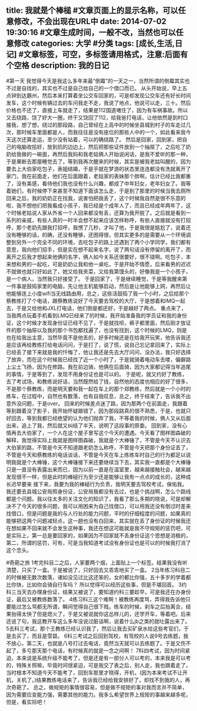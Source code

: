 title: 我就是个棒槌 #文章页面上的显示名称，可以任意修改，不会出现在URL中
date: 2014-07-02 19:30:16 #文章生成时间，一般不改，当然也可以任意修改
categories: 大学 #分类
tags: [成长,生活,日记] #文章标签，可空，多标签请用格式，注意:后面有个空格
description: 我的日记
---
#第一天
我觉得今天是我这么多年来最“倒霉”的一天之一，当然所谓的倒霉其实也不过是自找的，其实也不过是自己给自己的一个借口而已。
从头开始说，早上五点钟到达霸州，然后本来打算着坐公交车回家的，可是却发现公交车还有好长时间发车，这个时候有辆过去的车问我走不走，我说了地点，他说可以走，三十。然后价格也不还了，直接上车就走了，结果是112国道堵住了，因为有车祸事故。所以又去绕路，饶了好大一圈，终于又饶回了112，给我爸打电话，让他依然是到村口接我，想了想，绕过的那段路，自己曾经在上高中的时候坐县城到村子的车走过几次，那时候车里面都是人，而我往往是没有座位的那些人中的一个，如此看来我今天这次还算走运，至少没有站着，可以的确绕路了。
然后是回家，回到家，把自己的电脑收拾好，放到炕的边边上，然后把那些证件放到一个抽屉了，之后吃了奶奶给我做的一碗面，再然后我妈和我老姑俩人开始说闲话，是我不爱听的那一种，于是果断去那屋睡觉去了，等到我再次醒来的时候，其实是被我老姑叫醒的，因为要去上大伯家吃包子，表姐结婚，于是乎就在梦游的状态里连连都没有洗就离开了家门，我在前面走，他们在后面跟着，老姑家的表妹那个胖啊，估计已经比我都重了，没有美感，看待他们我也没有什么兴趣，都成了中年妇女，老年妇女了。我等着她们，有时候停下来甚至不知道下面该怎么走，于是到了那里的时候当我去厕所回来之后，我的奶奶正在找我，说害怕把我丢了，这个时候我自然是很不乐意的啦，我不想他们把我看成小孩子，我已经是个成年人了，而且已经成年两年了，这个时候老姑说人家从外省一个人回来都没有丢，还算为我开脱了。之后就是看到一系列的亲戚，有些人真的一时半会想不起来应该怎样称呼，有些人直接就没有打招呼，那个老奶先跟我打招呼，我愣了几秒，才叫了他，于是我很是尴尬了，说着还没有睡够的话，的确，还没有睡够，还困得很，但其实更多的是需要从一个环境调整到另外一个完全不同的环境，去吃包子的路上还遇到了两个小学同学，我们都有意思，我向他们招手，但是实在想不起来名字，说了两句话没有停留的离开了，而离开之后我才想起来他俩的名字，俩人如今关系还很要好，很不错啊。吃包子，本来想和男的一起吃，可是奶奶让我和他一桌吃，于是开始不情愿，后来看男的迟迟不就做也就只好如此了，她又给我夹菜，又给我第馒头的，好像我是一个小孩子，是一个病人，当然我只好接受了。
于是回家了，于是继续睡觉，于是等我醒来第一件事是鼓捣家里的电脑，先让他主机能够启动，然后是让他能够上网，再然后让他能够连上小度wifi当无线路由用，总之，这些活鼓捣了我一个小时，之后给那个蔡教练打了个电话，跟蔡教练说好了今天要去驾校的大厅，于是想着和lMQ一起去，于是又给他和JXL打电话，他们倒是都还好，于是越好了两点。
重点来了，当我两点玩着手机看到LMQ已经来了的时候，我开始准备我的学员证和我的身份证，这个时候才发现身份证已经不见了，于是就找呗，裤子都里面，然后刚才放证件的那个抽屉以及我的那个书包都找遍了，也没有找到，这个时候的LMQ，则是也在给我出主意，当然毕竟不是他丢的，好多时候还是在给我开玩笑，他告诉我还是应该再给教练打给电话问问，于是打了，说了慌，说自己忘记拿回来了，实际上已经丢了接下来就是我的忏悔了，他让我还是先去大厅问问，没办法，我只好选择了放弃，而在这个时候我已经找了近一个小时了，于是就骑着电动车去喽，偏僻路上尘土飞扬，因为在修路。我在前边骑，他俩在后面骑，因为大家都记得当年追尾的事情，于是等到了，发现不用身份证也是可以的。
于是呢，就又约好了教练，去了考试场，和教练说好话，当然既然给了钱，自然他的态度也相应的好了很多，不是那个蔡教练，而是明天要和我一起在车上的那个郑教练，然后就是一个小时的练车，在过程中，自然也有数落，也有自我叹息，总之，终于结束了，告诉我不出意外没问题，于是over。
回来的时候差点迷了路，因为那两个在前面走，我跟着等到跟着没了影子，我开始怀疑跟错了，因为那段路真的很不熟悉，于是，也就只好回去，等到我都已经绝望的认为他们抛弃了我，不等着我的时候，俩人又从后面出来，追上了我，然后就又纠结了半天，说明了这段事的原委。
回到家，没有心情再去大伯家了，一个人在这个屋子里写这个今天的遭遇。今天看了图样图森破的解释，我觉得实际上我就是图样图森破，我就是个大棒锤了，不管是今天不认识去大伯家的路，不管是今天不知道跟老奶怎么称呼，不管是今天把那个身份证丢了，不管是今天和蔡教练的电话谈话，不管是今天在车上练练车时自己的行为都足以说明我就是个大棒锤，这个大棒锤接下来还要继续当下去，其实我一直都是个大棒锤只是一直没有表露出来而已，因为以前一直是在温室里，越来越接触社会，越来越发现很不一样，但是此时的棒槌行为至少还是能够让我有一点点的成长的，这种成长迟早要来
接下来，我要为我的棒槌行为负责，我明天要去驾校考试，保佑我。我还要去县城公安局照身份证，公安局我都没有去过，也是个挑战啊，怎么个路线都是个问题。我以往太多的关注文化的知识了，我看了那么多期的晓说，可是却解决不了今天的很多问题，我可以用困来为自己找借口，可以用我还没有倒过时差来找借口，但是问题是我的与人行处的能力问题，平时的仔细程度的问题，如果真的能够把这两个问题减轻点，这一趟也没有白回来，其实就在丢了身份证的时候我还在想如果不回来就不会发生这种事，我还在想这可能就是我不守规矩的惩罚吧，可是实际上，第一总是要回家的，如果因为不回家就不丢身份证这个思想是消极的，第二，所谓的惩罚，可有，可是当我知道考试没有身份证也是可以的时候我打消了这个念头。

#奇葩之旅
1考完科目二之后，人家要两个烟，上面贴上一个标签。结果我没有听清楚，只买了一盒。于是被说了，只好回去又乖乖地买了一盒。
2当年练习科目二的时候被无数次数落，诸如没见过比这还笨的，女的都比你强，五十多岁的学着都比你快，比如你会骑自行车吗？ 所以觉得可以经历这些事，但是不堪回首。
3约科三当天去办理身份证，结果又被说了，要知道约科三要趁早，可是我还在办身份证，最后又被教练数落了。
4练习科三这个难啊！被教练再度骂，弄得我告诉他只要能过怎么骂都无所谓，瞬间觉得自己很下贱。练车的时候，刹车之后抬离合，结果抬得太快了但是熄火了，于是又被说就你这怂样儿的，还学开车，等着吧。后来还说了句，我这教开车这么多年没说过脏话啊，说着什么jb之类的就吐露出来了。
5去科三考试，那个王教练已经认识我了，然后让我去买矿泉水给这些考官们，于是去买了，而且是雪碧。
6科三考试之后回到驾校，有驾校的人说9号去练题，我不放心，第二天，也就是八号打过去电话，竟然当天就可以去练题了。于是又伤不起了，多亏那天那个电话，有时候真的就是一念之间啊！
7科四考试，因为时间紧迫，本来说是系统升级不能考了，但是还是有一部分人可以考的，本来我是可以考的，特殊关照嘛，毕竟时间很紧迫，可是我交了表之后，别人走，我也跟着走了，当时根本不知道今天不能考了，回到车那里才晓得，开机，(因为本来考试不让开机，关机了。)结果教练电话来了，告诉我已经给我安排好了，却找不到我的人，再次奇葩了。
总之，做规矩的事情很容易，但是做不规矩的事对我而言并不简单，因为需要应变能力强，需要其他的能力。我多么希望世界上规矩的事越来越多呢，但是，看实际吧！
